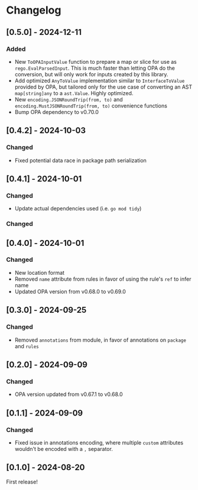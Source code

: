 # Changelog

## [0.5.0] - 2024-12-11

### Added

- New `ToOPAInputValue` function to prepare a map or slice for use as `rego.EvalParsedInput`. This is much
  faster than letting OPA do the conversion, but will only work for inputs created by this library.
- Add optimized `AnyToValue` implementation similar to `InterfaceToValue` provided by OPA, but tailored
  only for the use case of converting an AST `map[string]any` to a `ast.Value`. Highly optimized.
- New `encoding.JSONRoundTrip(from, to)` and `encoding.MustJSONRoundTrip(from, to)` convenience functions
- Bump OPA dependency to v0.70.0

## [0.4.2] - 2024-10-03

### Changed

- Fixed potential data race in package path serialization

## [0.4.1] - 2024-10-01

### Changed

- Update actual dependencies used (i.e. `go mod tidy`)

### Changed

## [0.4.0] - 2024-10-01

### Changed

- New location format
- Removed `name` attribute from rules in favor of using the rule's `ref` to infer name
- Updated OPA version from v0.68.0 to v0.69.0

## [0.3.0] - 2024-09-25

### Changed

- Removed `annotations` from module, in favor of annotations on `package` and `rules`

## [0.2.0] - 2024-09-09

### Changed

- OPA version updated from v0.67.1 to v0.68.0

## [0.1.1] - 2024-09-09

### Changed

- Fixed issue in annotations encoding, where multiple `custom` attributes wouldn't be encoded
  with a `,` separator.

## [0.1.0] - 2024-08-20

First release!
